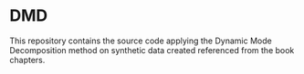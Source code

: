 # DMD
This repository contains the source code applying the Dynamic Mode Decomposition method on synthetic data created referenced from the book chapters.
